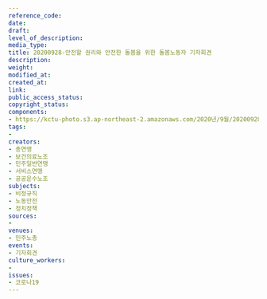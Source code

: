 ```yaml
---
reference_code: 
date: 
draft: 
level_of_description: 
media_type: 
title: 20200928-안전할 권리와 안전한 돌봄을 위한 돌봄노동자 기자회견
description: 
weight: 
modified_at: 
created_at: 
link: 
public_access_status: 
copyright_status: 
components:
- https://kctu-photo.s3.ap-northeast-2.amazonaws.com/2020년/9월/20200928-안전할+권리와+안전한+돌봄을+위한+돌봄노동자+기자회견/_W1D8193.jpg
tags:
- 
creators:
- 총연맹
- 보건의료노조
- 민주일반연맹
- 서비스연맹
- 공공운수노조
subjects:
- 비정규직
- 노동안전
- 정치정책
sources:
- 
venues:
- 민주노총
events:
- 기자회견
culture_workers:
- 
issues:
- 코로나19
---
```

